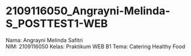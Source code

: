 # 2109116050_Angrayni-Melinda-S_POSTTEST1-WEB

Nama: Angrayni Melinda Safitri <br>
NIM: 2109116050
Kelas: Praktikum WEB B1
Tema: Catering Healthy Food
